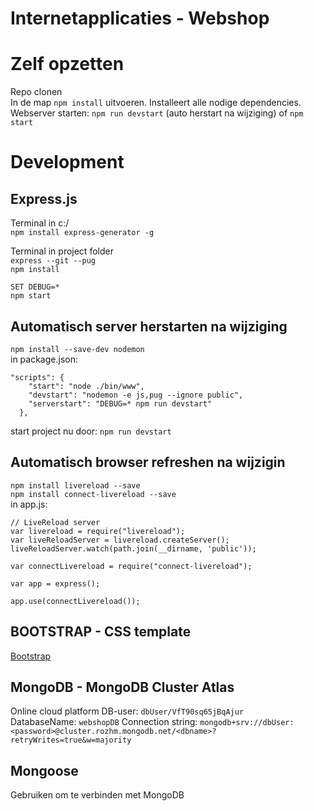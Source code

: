 # Internetapplicaties - Webshop


# Zelf opzetten
Repo clonen  
In de map `npm install` uitvoeren. Installeert alle nodige dependencies.  
Webserver starten: `npm run devstart` (auto herstart na wijziging) of `npm start`

# Development
## Express.js
Terminal in c:/  
`npm install express-generator -g`

Terminal in project folder  
`express --git --pug`  
`npm install`

`SET DEBUG=*`  
`npm start`


## Automatisch server herstarten na wijziging
`npm install --save-dev nodemon`  
in package.json:  
```
"scripts": {
    "start": "node ./bin/www",
    "devstart": "nodemon -e js,pug --ignore public",
    "serverstart": "DEBUG=* npm run devstart"
  },
```
start project nu door: `npm run devstart`  


## Automatisch browser refreshen na wijzigin
`npm install livereload --save`  
`npm install connect-livereload --save`  
in app.js:  
```
// LiveReload server
var livereload = require("livereload");
var liveReloadServer = livereload.createServer();
liveReloadServer.watch(path.join(__dirname, 'public'));
```

```
var connectLivereload = require("connect-livereload");

var app = express();

app.use(connectLivereload());
```


## BOOTSTRAP - CSS template
[Bootstrap](https://getbootstrap.com/)

## MongoDB - MongoDB Cluster Atlas 
Online cloud platform
DB-user: `dbUser/VfT90sq65jBqAjur`  
DatabaseName: `webshopDB`
Connection string: `mongodb+srv://dbUser:<password>@cluster.rozhm.mongodb.net/<dbname>?retryWrites=true&w=majority`

## Mongoose
Gebruiken om te verbinden met MongoDB

